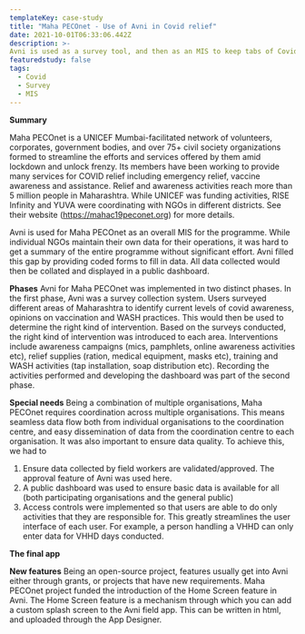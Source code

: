 ```yaml
---
templateKey: case-study
title: "Maha PECOnet - Use of Avni in Covid relief"
date: 2021-10-01T06:33:06.442Z
description: >-
Avni is used as a survey tool, and then as an MIS to keep tabs of Covid relief activities. 
featuredstudy: false
tags:
  - Covid
  - Survey
  - MIS
---
```


**Summary**

Maha PECOnet is a UNICEF Mumbai-facilitated network of volunteers, corporates, government bodies, and over 75+ civil society organizations formed to streamline the efforts and services offered by them amid lockdown and unlock frenzy. Its members have been working to provide many services for COVID relief including emergency relief, vaccine awareness and assistance. Relief and awareness activities reach more than 5 million people in Maharashtra. While UNICEF was funding activities, RISE Infinity and YUVA were coordinating with NGOs in different districts. See their website (https://mahac19peconet.org) for more details. 

Avni is used for Maha PECOnet as an overall MIS for the programme. While individual NGOs maintain their own data for their operations, it was hard to get a summary of the entire programme without significant effort. Avni filled this gap by providing coded forms to fill in data. All data collected would then be collated and displayed in a public dashboard. 


**Phases**
Avni for Maha PECOnet was implemented in two distinct phases. 
In the first phase, Avni was a survey collection system. Users surveyed different areas of Maharashtra to identify current levels of covid awareness, opinions on vaccination and WASH practices. This would then be used to determine the right kind of intervention. 
Based on the surveys conducted, the right kind of intervention was introduced to each area. Interventions include awareness campaigns (mics, pamphlets, online awareness activities etc), relief supplies (ration, medical equipment, masks etc), training and WASH activities (tap installation, soap distribution etc). Recording the activities performed and developing the dashboard was part of the second phase. 


**Special needs**
Being a combination of multiple organisations, Maha PECOnet requires coordination across multiple organisations. This means seamless data flow both from individual organisations to the coordination centre, and easy dissemination of data from the coordination centre to each organisation. It was also important to ensure data quality. To achieve this, we had to
1. Ensure data collected by field workers are validated/approved. The approval feature of Avni was used here. 
2. A public dashboard was used to ensure basic data is available for all (both participating organisations and the general public)
3. Access controls were implemented so that users are able to do only activities that they are responsible for. This greatly streamlines the user interface of each user. For example, a person handling a VHHD can only enter data for VHHD days conducted. 



**The final app**


**New features**
Being an open-source project, features usually get into Avni either through grants, or projects that have new requirements. 
Maha PECOnet project funded the introduction of the Home Screen feature in Avni. The Home Screen feature is a mechanism through which you can add a custom splash screen to the Avni field app. This can be written in html, and uploaded through the App Designer. 